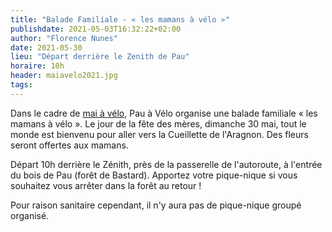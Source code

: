 ```yaml
---
title: "Balade Familiale - « les mamans à vélo »"
publishdate: 2021-05-03T16:32:22+02:00
author: "Florence Nunes"
date: 2021-05-30
lieu: "Départ derrière le Zenith de Pau"
horaire: 10h
header: maiavelo2021.jpg
tags:
---
```


Dans le cadre de [mai à vélo](https://maiavelo.fr), Pau à Vélo organise une balade familiale « les mamans à vélo ». Le jour de la fête des mères, dimanche 30 mai, tout le monde est bienvenu pour aller vers la Cueillette de l'Aragnon. Des fleurs seront offertes aux mamans. 

<!--more-->
Départ 10h derrière le Zénith, près de la passerelle de l'autoroute, à l'entrée du bois de Pau (forêt de Bastard). Apportez votre pique-nique si vous souhaitez vous arrêter dans la forêt au retour !

Pour raison sanitaire cependant, il n'y aura pas de pique-nique groupé organisé.

